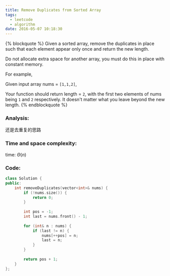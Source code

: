 ```yaml
---
title: Remove Duplicates from Sorted Array
tags:
  - leetcode
  - algorithm
date: 2016-05-07 10:18:30
---
```

{% blockquote %}
Given a sorted array, remove the duplicates in place such that each element appear only once and return the new length.

Do not allocate extra space for another array, you must do this in place with constant memory.

For example,

Given input array nums = `[1,1,2]`,

Your function should return length = `2`, with the first two elements of nums being `1` and `2` respectively. It doesn't matter what you leave beyond the new length.
{% endblockquote %}
<!-- more -->
### Analysis:
还是去重复的思路
### Time and space complexity:
time: $\Theta (n)$
### Code:
```cpp
class Solution {
public:
    int removeDuplicates(vector<int>& nums) {
        if (!nums.size()) {
            return 0;
        }
        
        int pos = -1;
        int last = nums.front() - 1;
        
        for (int& n : nums) {
            if (last != n) {
                nums[++pos] = n;
                last = n;
            }
        }
        
        return pos + 1;
    }
};
```

